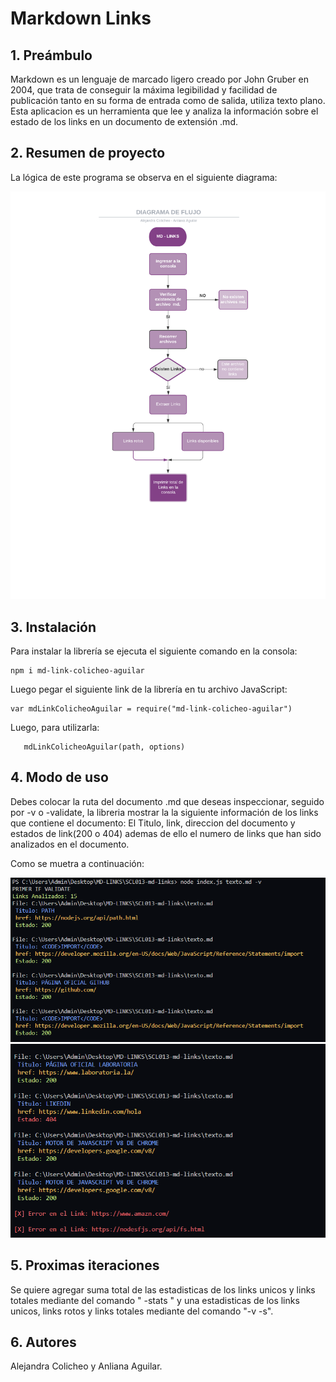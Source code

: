 # Markdown Links

## 1. Preámbulo

Markdown es un lenguaje de marcado ligero creado por John Gruber en 2004, que trata de conseguir la máxima legibilidad y facilidad de publicación tanto en su forma de entrada como de salida, utiliza texto plano. 
Esta aplicacion es un herramienta que lee y analiza la información sobre el estado de los links en un documento de extensión .md.

## 2. Resumen de proyecto
La lógica de este programa se observa en el siguiente diagrama:

![Diagrama](/Img/DIAGRAMA.png)

## 3. Instalación

Para instalar la librería se ejecuta el siguiente comando en la consola:

```
npm i md-link-colicheo-aguilar

```

Luego pegar el siguiente link de la librería en tu archivo JavaScript:

```
var mdLinkColicheoAguilar = require("md-link-colicheo-aguilar")

```
Luego, para utilizarla:

```
   mdLinkColicheoAguilar(path, options)

```

## 4. Modo de uso

Debes colocar la ruta del documento .md que deseas inspeccionar, seguido por -v o -validate, la libreria mostrar la la siguiente información de los links que contiene el documento: El Titulo, link, direccion del documento y estados de link(200 o 404) ademas de ello el numero de links que han sido analizados en el documento.

Como se muetra a continuación:

![VALIDATE](/Img/VALIDATE.png)
![VALIDATE](/Img/VALIDATE2.png)

## 5. Proximas iteraciones

Se quiere agregar suma total de las estadisticas de los links unicos y links totales mediante del comando " -stats " y una estadisticas de los links unicos, links rotos y links totales mediante del comando "-v -s".

## 6. Autores

Alejandra Colicheo y Anliana Aguilar.
